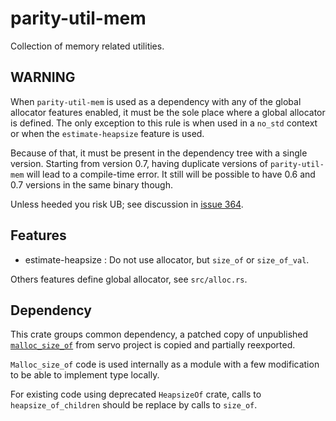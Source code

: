 # parity-util-mem

Collection of memory related utilities.

## WARNING

When `parity-util-mem` is used as a dependency with any of the global allocator features enabled,
it must be the sole place where a global allocator is defined.
The only exception to this rule is when used in a `no_std` context or when the `estimate-heapsize` feature is used.

Because of that, it must be present in the dependency tree with a single version.
Starting from version 0.7, having duplicate versions of `parity-util-mem` will lead
to a compile-time error. It still will be possible to have 0.6 and 0.7 versions in the same binary though.

Unless heeded you risk UB; see discussion in [issue 364].

[issue 364]: https://github.com/paritytech/parity-common/issues/364

## Features

- estimate-heapsize : Do not use allocator, but `size_of` or `size_of_val`.

Others features define global allocator, see `src/alloc.rs`.

## Dependency

This crate groups common dependency, a patched copy of unpublished [`malloc_size_of`](https://github.com/servo/servo/tree/master/components/malloc_size_of) from servo project is copied and partially reexported.

`Malloc_size_of` code is used internally as a module with a few modification to be able to implement type locally.

For existing code using deprecated `HeapsizeOf` crate, calls to `heapsize_of_children` should be replace by calls to `size_of`.
